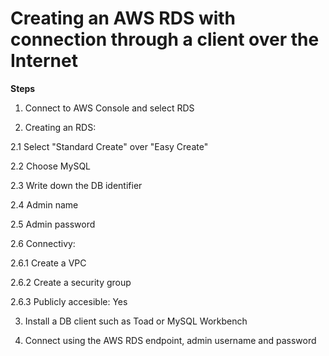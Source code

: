 Creating an AWS RDS with connection through a client over the Internet
===

**Steps**

1. Connect to AWS Console and select RDS

2. Creating an RDS:

2.1 Select "Standard Create" over "Easy Create"

2.2 Choose MySQL

2.3 Write down the DB identifier

2.4 Admin name

2.5 Admin password

2.6 Connectivy: 

2.6.1  Create a VPC

2.6.2 Create a security group

2.6.3 Publicly accesible: Yes

3. Install a DB client such as Toad or MySQL Workbench

4. Connect using the AWS RDS endpoint, admin username and password





